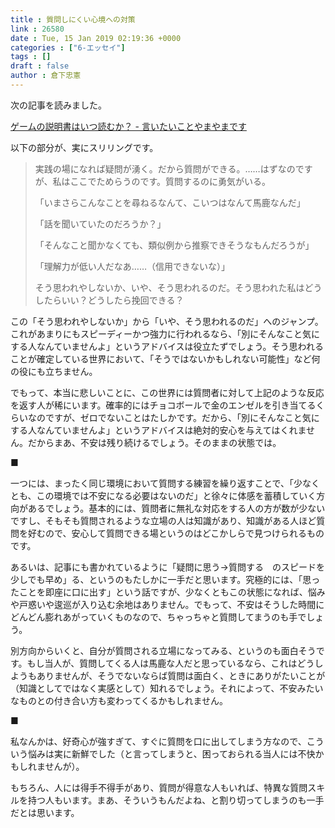 ```yaml
---
title : 質問しにくい心境への対策
link : 26580
date : Tue, 15 Jan 2019 02:19:36 +0000
categories : ["6-エッセイ"]
tags : []
draft : false
author : 倉下忠憲
---
```


次の記事を読みました。

<a href="https://yamama48.hatenablog.com/entry/question">ゲームの説明書はいつ読むか？ - 言いたいことやまやまです</a>

以下の部分が、実にスリリングです。

<blockquote>
実践の場になれば疑問が湧く。だから質問ができる。……はずなのですが、私はここでためらうのです。質問するのに勇気がいる。

「いまさらこんなことを尋ねるなんて、こいつはなんて馬鹿なんだ」

「話を聞いていたのだろうか？」

「そんなこと聞かなくても、類似例から推察できそうなもんだろうが」

「理解力が低い人だなあ……（信用できないな）」

そう思われやしないか、いや、そう思われるのだ。そう思われた私はどうしたらいい？どうしたら挽回できる？
</blockquote>

この「そう思われやしないか」から「いや、そう思われるのだ」へのジャンプ。これがあまりにもスピーディーかつ強力に行われるなら、「別にそんなこと気にする人なんていませんよ」というアドバイスは役立たずでしょう。そう思われることが確定している世界において、「そうではないかもしれない可能性」など何の役にも立ちません。

でもって、本当に悲しいことに、この世界には質問者に対して上記のような反応を返す人が稀にいます。確率的にはチョコボールで金のエンゼルを引き当てるくらいなのですが、ゼロでないことはたしかです。だから、「別にそんなこと気にする人なんていませんよ」というアドバイスは絶対的安心を与えてはくれません。だからまあ、不安は残り続けるでしょう。そのままの状態では。

■

一つには、まったく同じ環境において質問する練習を繰り返すことで、「少なくとも、この環境では不安になる必要はないのだ」と徐々に体感を蓄積していく方向があるでしょう。基本的には、質問者に無礼な対応をする人の方が数が少ないですし、そもそも質問されるような立場の人は知識があり、知識がある人ほど質問を好むので、安心して質問できる場というのはどこかしらで見つけられるものです。

あるいは、記事にも書かれているように「疑問に思う→質問する　のスピードを少しでも早め」る、というのもたしかに一手だと思います。究極的には、「思ったことを即座に口に出す」という話ですが、少なくともこの状態になれば、悩みや戸惑いや逡巡が入り込む余地はありません。でもって、不安はそうした時間にどんどん膨れあがっていくものなので、ちゃっちゃと質問してまうのも手でしょう。

別方向からいくと、自分が質問される立場になってみる、というのも面白そうです。もし当人が、質問してくる人は馬鹿な人だと思っているなら、これはどうしようもありませんが、そうでないならば質問は面白く、ときにありがたいことが（知識としてではなく実感として）知れるでしょう。それによって、不安みたいなものとの付き合い方も変わってくるかもしれません。

■

私なんかは、好奇心が強すぎて、すぐに質問を口に出してしまう方なので、こういう悩みは実に新鮮でした（と言ってしまうと、困っておられる当人には不快かもしれませんが）。

もちろん、人には得手不得手があり、質問が得意な人もいれば、特異な質問スキルを持つ人もいます。まあ、そういうもんだよね、と割り切ってしまうのも一手だとは思います。

